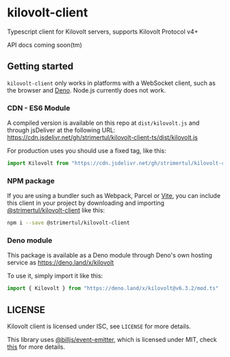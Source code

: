 # kilovolt-client

Typescript client for Kilovolt servers, supports Kilovolt Protocol v4+

API docs coming soon(tm)

## Getting started

`kilovolt-client` only works in platforms with a WebSocket client, such as the browser and [Deno](https://deno.land/). Node.js currently does not work.

### CDN - ES6 Module

A compiled version is available on this repo at `dist/kilovolt.js` and through jsDeliver at the following URL: https://cdn.jsdelivr.net/gh/strimertul/kilovolt-client-ts/dist/kilovolt.js

For production uses you should use a fixed tag, like this:

```ts
import Kilovolt from "https://cdn.jsdelivr.net/gh/strimertul/kilovolt-client-ts@6.3.2/dist/kilovolt.js"
```


### NPM package
If you are using a bundler such as Webpack, Parcel or [Vite](https://vitejs.dev/), you can include this client in your project by downloading and importing [@strimertul/kilovolt-client](https://www.npmjs.com/package/@strimertul/kilovolt-client) like this:

```sh
npm i --save @strimertul/kilovolt-client
```

### Deno module

This package is available as a Deno module through Deno's own hosting service as https://deno.land/x/kilovolt

To use it, simply import it like this:

```ts
import { Kilovolt } from "https://deno.land/x/kilovolt@v6.3.2/mod.ts"
```

## LICENSE

Kilovolt client is licensed under ISC, see `LICENSE` for more details.

This library uses [@billjs/event-emitter](https://github.com/billjs/event-emitter), which is licensed under MIT, check [this](https://github.com/billjs/event-emitter/blob/master/LICENSE) for more details.
